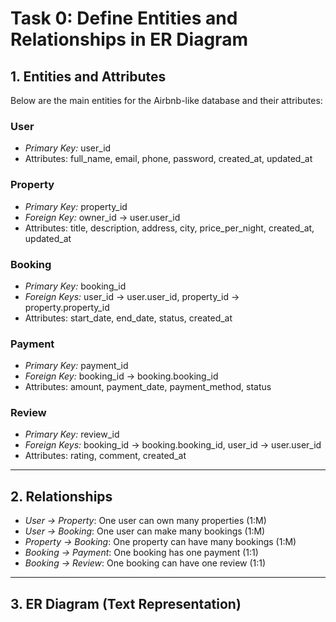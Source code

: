# Task 0: Define Entities and Relationships in ER Diagram

## 1. Entities and Attributes
Below are the main entities for the Airbnb-like database and their attributes:

### User
- *Primary Key:* user_id
- Attributes: full_name, email, phone, password, created_at, updated_at

### Property
- *Primary Key:* property_id
- *Foreign Key:* owner_id → user.user_id
- Attributes: title, description, address, city, price_per_night, created_at, updated_at

### Booking
- *Primary Key:* booking_id
- *Foreign Keys:* user_id → user.user_id, property_id → property.property_id
- Attributes: start_date, end_date, status, created_at

### Payment
- *Primary Key:* payment_id
- *Foreign Key:* booking_id → booking.booking_id
- Attributes: amount, payment_date, payment_method, status

### Review
- *Primary Key:* review_id
- *Foreign Keys:* booking_id → booking.booking_id, user_id → user.user_id
- Attributes: rating, comment, created_at

---

## 2. Relationships
- *User → Property*: One user can own many properties (1:M)
- *User → Booking*: One user can make many bookings (1:M)
- *Property → Booking*: One property can have many bookings (1:M)
- *Booking → Payment*: One booking has one payment (1:1)
- *Booking → Review*: One booking can have one review (1:1)

---

## 3. ER Diagram (Text Representation)